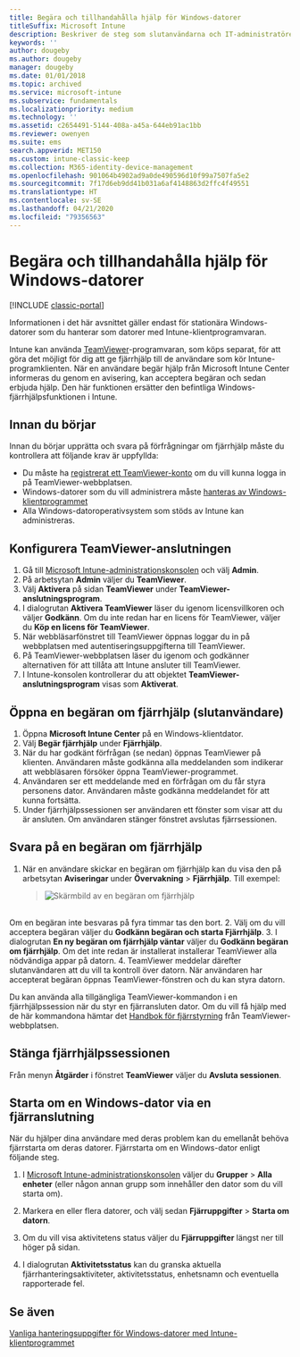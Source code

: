 ```yaml
---
title: Begära och tillhandahålla hjälp för Windows-datorer
titleSuffix: Microsoft Intune
description: Beskriver de steg som slutanvändarna och IT-administratören måste vidta för att fjärrhjälp för stationära Windows-datorer som hanteras som PC-datorer ska kunna fjärrstartas samt steg för att fjärrstarta en PC-dator.
keywords: ''
author: dougeby
ms.author: dougeby
manager: dougeby
ms.date: 01/01/2018
ms.topic: archived
ms.service: microsoft-intune
ms.subservice: fundamentals
ms.localizationpriority: medium
ms.technology: ''
ms.assetid: c2654491-5144-408a-a45a-644eb91ac1bb
ms.reviewer: owenyen
ms.suite: ems
search.appverid: MET150
ms.custom: intune-classic-keep
ms.collection: M365-identity-device-management
ms.openlocfilehash: 901064b4902ad9a0de490596d10f99a7507fa5e2
ms.sourcegitcommit: 7f17d6eb9dd41b031a6af4148863d2ffc4f49551
ms.translationtype: HT
ms.contentlocale: sv-SE
ms.lasthandoff: 04/21/2020
ms.locfileid: "79356563"
---
```

# <a name="request-and-provide-remote-assistance-for-windows-pcs"></a>Begära och tillhandahålla hjälp för Windows-datorer

[!INCLUDE [classic-portal](../includes/classic-portal.md)]

Informationen i det här avsnittet gäller endast för stationära Windows-datorer som du hanterar som datorer med Intune-klientprogramvaran.

Intune kan använda [TeamViewer](https://www.teamviewer.com)-programvaran, som köps separat, för att göra det möjligt för dig att ge fjärrhjälp till de användare som kör Intune-programklienten. När en användare begär hjälp från Microsoft Intune Center informeras du genom en avisering, kan acceptera begäran och sedan erbjuda hjälp. Den här funktionen ersätter den befintliga Windows-fjärrhjälpsfunktionen i Intune.


## <a name="before-you-start"></a>Innan du börjar

Innan du börjar upprätta och svara på förfrågningar om fjärrhjälp måste du kontrollera att följande krav är uppfyllda:

- Du måste ha [registrerat ett TeamViewer-konto](https://login.teamviewer.com/LogOn#register) om du vill kunna logga in på TeamViewer-webbplatsen.
- Windows-datorer som du vill administrera måste [hanteras av Windows-klientprogrammet](manage-windows-pcs-with-microsoft-intune.md)
- Alla Windows-datoroperativsystem som stöds av Intune kan administreras.

## <a name="configure-the-teamviewer-connector"></a>Konfigurera TeamViewer-anslutningen

1. Gå till [Microsoft Intune-administrationskonsolen](https://manage.microsoft.com) och välj **Admin**.
2. På arbetsytan **Admin** väljer du **TeamViewer**.
3. Välj **Aktivera** på sidan **TeamViewer** under **TeamViewer-anslutningsprogram**.
4. I dialogrutan **Aktivera TeamViewer** läser du igenom licensvillkoren och väljer **Godkänn**. Om du inte redan har en licens för TeamViewer, väljer du **Köp en licens för TeamViewer**.
5. När webbläsarfönstret till TeamViewer öppnas loggar du in på webbplatsen med autentiseringsuppgifterna till TeamViewer.
6. På TeamViewer-webbplatsen läser du igenom och godkänner alternativen för att tillåta att Intune ansluter till TeamViewer.
7. I Intune-konsolen kontrollerar du att objektet **TeamViewer-anslutningsprogram** visas som **Aktiverat**.


## <a name="open-a-remote-assistance-request-end-user"></a>Öppna en begäran om fjärrhjälp (slutanvändare)

1. Öppna **Microsoft Intune Center** på en Windows-klientdator.
2. Välj **Begär fjärrhjälp** under **Fjärrhjälp**.
3. När du har godkänt förfrågan (se nedan) öppnas TeamViewer på klienten. Användaren måste godkänna alla meddelanden som indikerar att webbläsaren försöker öppna TeamViewer-programmet.
4. Användaren ser ett meddelande med en förfrågan om du får styra personens dator. Användaren måste godkänna meddelandet för att kunna fortsätta.
5. Under fjärrhjälpssessionen ser användaren ett fönster som visar att du är ansluten. Om användaren stänger fönstret avslutas fjärrsessionen.

## <a name="respond-to-a-remote-assistance-request"></a>Svara på en begäran om fjärrhjälp

1. När en användare skickar en begäran om fjärrhjälp kan du visa den på arbetsytan **Aviseringar** under **Övervakning** > **Fjärrhjälp**. Till exempel:
   > ![Skärmbild av en begäran om fjärrhjälp](./media/request-and-provide-remote-assistance-for-windows-pcs-in-microsoft-intune/team-viewer.png)

<br>Om en begäran inte besvaras på fyra timmar tas den bort.
2. Välj om du vill acceptera begäran väljer du **Godkänn begäran och starta Fjärrhjälp**.
3. I dialogrutan **En ny begäran om fjärrhjälp väntar** väljer du **Godkänn begäran om fjärrhjälp**. Om det inte redan är installerat installerar TeamViewer alla nödvändiga appar på datorn.
4. TeamViewer meddelar därefter slutanvändaren att du vill ta kontroll över datorn. När användaren har accepterat begäran öppnas TeamViewer-fönstren och du kan styra datorn.

Du kan använda alla tillgängliga TeamViewer-kommandon i en fjärrhjälpssession när du styr en fjärransluten dator. Om du vill få hjälp med de här kommandona hämtar det [Handbok för fjärrstyrning](http://www.teamviewer.com/en/support/documents/) från TeamViewer-webbplatsen.

## <a name="close-the-remote-assistance-session"></a>Stänga fjärrhjälpssessionen

Från menyn **Åtgärder** i fönstret **TeamViewer** väljer du **Avsluta sessionen**.

## <a name="remotely-restart-a-windows-pc"></a>Starta om en Windows-dator via en fjärranslutning
När du hjälper dina användare med deras problem kan du emellanåt behöva fjärrstarta om deras datorer. Fjärrstarta om en Windows-dator enligt följande steg.

1. I [Microsoft Intune-administrationskonsolen](https://manage.microsoft.com/) väljer du **Grupper** &gt; **Alla enheter** (eller någon annan grupp som innehåller den dator som du vill starta om).

2. Markera en eller flera datorer, och välj sedan **Fjärruppgifter** &gt; **Starta om datorn**.

3. Om du vill visa aktivitetens status väljer du **Fjärruppgifter** längst ner till höger på sidan.

4. I dialogrutan **Aktivitetsstatus** kan du granska aktuella fjärrhanteringsaktiviteter, aktivitetsstatus, enhetsnamn och eventuella rapporterade fel.

## <a name="see-also"></a>Se även

[Vanliga hanteringsuppgifter för Windows-datorer med Intune-klientprogrammet](common-windows-pc-management-tasks-with-the-microsoft-intune-computer-client.md)
